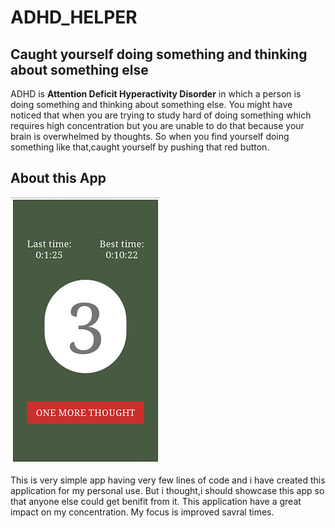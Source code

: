 # ADHD_HELPER
## Caught yourself doing something and thinking about something else
ADHD is __Attention Deficit Hyperactivity Disorder__ in which a person is doing something and thinking about something else.
You might have noticed that when you are trying to study hard of doing something which requires high concentration but you are unable to do that because your brain is overwhelmed by thoughts.
So when you find yourself doing something like that,caught yourself by pushing that red button.

## About this App

![Screenshot](images/scrn_shot2.jpg)

This is very simple app having very few lines of code and i have created this application for my personal use. But i thought,i should showcase this app so that anyone else could get benifit from it. This application have a great impact on my concentration.
My focus is improved savral times.
